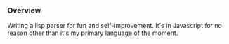 ### Overview

Writing a lisp parser for fun and self-improvement. It's in Javascript for no reason
other than it's my primary language of the moment.
